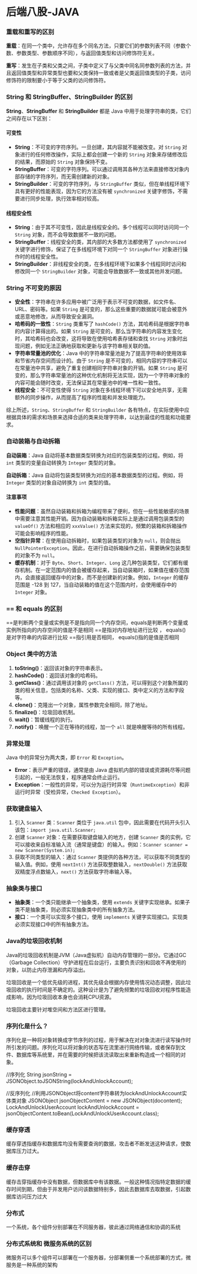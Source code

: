 # 后端八股-JAVA

### 重载和重写的区别

**重载**：在同一个类中，允许存在多个同名方法，只要它们的参数列表不同（参数个数、参数类型、参数顺序不同），与返回值类型和访问修饰符无关。

**重写**：发生在子类和父类之间，子类中定义了与父类中同名同参数列表的方法，并且返回值类型和异常类型也要和父类保持一致或者是父类返回值类型的子类，访问修饰符的限制要小于等于父类的访问修饰符。

### String 和 StringBuffer、StringBuilder 的区别

**String**、**StringBuffer** 和 **StringBuilder** 都是 Java 中用于处理字符串的类，它们之间存在以下区别：

#### 可变性

- **String**：不可变的字符序列。一旦创建，其内容就不能被改变。对 `String` 对象进行的任何修改操作，实际上都会创建一个新的 `String` 对象来存储修改后的结果，而原始的 `String` 对象保持不变。
- **StringBuffer**：可变的字符序列。可以通过调用其各种方法来直接修改对象内部存储的字符序列，而无需创建新的对象。
- **StringBuilder**：可变的字符序列，与 `StringBuffer` 类似，但在单线程环境下具有更好的性能表现，因为它的方法没有被 `synchronized` 关键字修饰，不需要进行同步处理，执行效率相对较高。

#### 线程安全性

- **String**：由于其不可变性，因此是线程安全的。多个线程可以同时访问同一个 `String` 对象，而不会导致数据不一致的问题。
- **StringBuffer**：线程安全的类，其内部的大多数方法都使用了 `synchronized` 关键字进行修饰，保证了在多线程环境下对同一个 `StringBuffer` 对象进行操作时的线程安全性。
- **StringBuilder**：非线程安全的类，在多线程环境下如果多个线程同时访问和修改同一个 `StringBuilder` 对象，可能会导致数据不一致或其他并发问题。

### String 不可变的原因

- **安全性**：字符串在许多应用中被广泛用于表示不可变的数据，如文件名、URL、密码等。如果 `String` 是可变的，那么这些重要的数据就可能会被意外或恶意地修改，从而导致安全漏洞。
- **哈希码的一致性**：`String` 类重写了 `hashCode()` 方法，其哈希码是根据字符串的内容计算得出的。如果 `String` 是可变的，那么当字符串的内容发生变化时，其哈希码也会改变，这将导致在使用哈希表存储和查找 `String` 对象时出现问题，例如无法正确地获取和更新与该字符串相关联的值。
- **字符串常量池的优化**：Java 中的字符串常量池是为了提高字符串的使用效率和节省内存空间而设计的。由于 `String` 是不可变的，相同内容的字符串可以在常量池中共享，避免了重复创建相同字符串对象的开销。如果 `String` 是可变的，那么字符串常量池的这种优化机制将无法实现，因为一个字符串对象的内容可能会随时改变，无法保证其在常量池中的唯一性和一致性。
- **线程安全**：不可变性使得 `String` 对象在多线程环境下可以安全地共享，无需额外的同步操作，从而提高了程序的性能和并发处理能力。

综上所述，`String`、`StringBuffer` 和 `StringBuilder` 各有特点，在实际使用中应根据具体的需求和场景来选择合适的类来处理字符串，以达到最佳的性能和功能要求。

### 自动装箱与自动拆箱

**自动装箱**：Java 自动将基本数据类型转换为对应的包装类型的过程。例如，将 `int` 类型的变量自动转换为 `Integer` 类型的对象。

**自动拆箱**：Java 自动将包装类型转换为对应的基本数据类型的过程。例如，将 `Integer` 类型的对象自动转换为 `int` 类型的值。

#### 注意事项

- **性能问题**：虽然自动装箱和拆箱为编程带来了便利，但在一些性能敏感的场景中需要注意其性能开销。因为自动装箱和拆箱实际上是通过调用包装类型的 `valueOf()` 方法和相应的 `xxxValue()` 方法来实现的，频繁的装箱和拆箱操作可能会影响程序的性能。
- **空指针异常**：在使用自动拆箱时，如果包装类型的对象为 `null`，则会抛出 `NullPointerException`。因此，在进行自动拆箱操作之前，需要确保包装类型的对象不为 `null`。
- **缓存机制**：对于 `Byte`、`Short`、`Integer`、`Long` 这几种包装类型，它们都有缓存机制。在一定范围内的值会被缓存起来，当自动装箱时，如果值在缓存范围内，会直接返回缓存中的对象，而不是创建新的对象。例如，`Integer` 的缓存范围是 -128 到 127，当自动装箱的值在这个范围内时，会使用缓存中的 `Integer` 对象。

### == 和 equals 的区别

==是判断两个变量或实例是不是指向同一个内存空间，equals是判断两个变量或实例所指向的内存空间的值是不是相同 
==是指对内存地址进行比较 ， equals()是对字符串的内容进行比较
==指引用是否相同， equals()指的是值是否相同

### Object 类中的方法

1. **toString()**：返回该对象的字符串表示。
2. **hashCode()**：返回该对象的哈希码。
3. **getClass()**：通过调用该对象的 `getClass()` 方法，可以得到这个对象所属的类的相关信息，包括类的名称、父类、实现的接口、类中定义的方法和字段等。
4. **clone()**：克隆出一个对象，属性参数完全相同，除了地址。
5. **finalize()**：垃圾回收机制。
6. **wait()**：暂缓线程的执行。
7. **notify()**：唤醒一个正在等待的线程，加一个 `all` 就是唤醒等待的所有线程。

### 异常处理

Java 中的异常分为两大类，即 `Error` 和 `Exception`。

- **Error**：表示严重的错误，通常是由 Java 虚拟机内部的错误或资源耗尽等问题引起的，一般无法恢复，程序通常会终止运行。
- **Exception**：一般性的异常，可以分为运行时异常（`RuntimeException`）和非运行时异常（受检异常，`Checked Exception`）。

### 获取键盘输入

1. 引入 `Scanner` 类：`Scanner` 类位于 `java.util` 包中，因此需要在代码开头引入该包：`import java.util.Scanner;`
2. 创建 `Scanner` 对象：在需要获取键盘输入的地方，创建 `Scanner` 类的实例，它可以接收来自标准输入流（通常是键盘）的输入。例如：`Scanner scanner = new Scanner(System.in);`
3. 获取不同类型的输入：通过 `Scanner` 类提供的各种方法，可以获取不同类型的输入值。例如，使用 `nextInt()` 方法获取整数输入，`nextDouble()` 方法获取双精度浮点数输入，`next()` 方法获取字符串输入等。

### 抽象类与接口

- **抽象类**：一个类只能继承一个抽象类，使用 `extends` 关键字实现继承。如果子类不是抽象类，则必须实现抽象类中的所有抽象方法。
- **接口**：一个类可以实现多个接口，使用 `implements` 关键字实现接口。实现类必须实现接口中的所有抽象方法。

### Java的垃圾回收机制

Java的垃圾回收机制是JVM（Java虚拟机）自动内存管理的一部分。它通过GC（Garbage Collection）守护进程在后台运行，主要负责识别和回收不再使用的对象，以防止内存泄漏和内存溢出。

垃圾回收是一个低优先级的进程，其优先级会根据内存使用情况动态调整，因此垃圾回收的执行时间是不确定的。这种设计是为了避免频繁的垃圾回收对程序性能造成影响，因为垃圾回收本身也会消耗CPU资源。

垃圾回收主要针对堆空间和方法区进行管理。

### 序列化是什么？
序列化是一种将对象转换成字节序列的过程，用于解决在对对象流进行读写操作时所引发的问题。序列化可以将对象的状态写在流里进行网络传输，或者保存到文件、数据库等系统里，并在需要的时候把该流读取出来重新构造成一个相同的对象。

//序列化
String jsonString = JSONObject.toJSONString(lockAndUnlockAccount);

//反序列化
//利用JSONObject将content字符串转为lockAndUnlockAccount实体类对象
JSONObject jsonObjectContent = new JSONObject(docontent);
LockAndUnlockUserAccount lockAndUnlockAccount = jsonObjectContent.toBean(LockAndUnlockUserAccount.class);



### 缓存穿透
缓存穿透指缓存和数据库均没有需要查询的数据，攻击者不断发送这种请求，使数据库压力过大。

### 缓存击穿
缓存击穿指缓存中没有数据，但数据库中有该数据。一般这种情况指特定数据的缓存时间到期，但由于并发用户访问该数据特别多，因此去数据库去取数据，引起数据库访问压力过大

### 分布式

一个系统，各个组件分别部署在不同服务器，彼此通过网络通信和协调的系统

### 分布式系统和 微服务系统的区别
微服务可以多个组件可以部署在一个服务器，分部署侧重一个系统部署的方式，微服务是一种系统的架构
